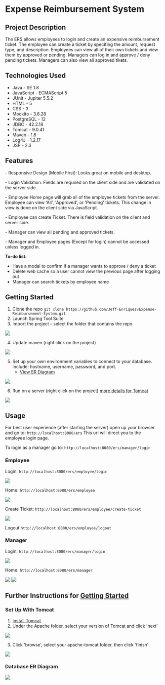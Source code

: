 # Expense Reimbursement System

## Project Description

The ERS allows employees to login and create an expensive reimbursement ticket. The employee can create a ticket by specifing the amount, request type, and description. Employees can view all of their own tickets and view them by approved or pending. Managers can log in and approve / deny pending tickets. Managers can also view all approved tikets.

## Technologies Used

* Java - SE 1.8
* JavaScript - ECMAScript 5
* JUnit - Jupiter 5.5.2
* HTML - 5
* CSS - 3
* Mockito - 3.6.28
* PostgreSQL - 12
* JDBC - 42.2.18
* Tomcat - 9.0.41
* Maven - 1.8
* Log4J - 1.2.17
* JSP - 2.3

## Features

\- Responsive Design (Mobile First): Looks great on mobile and desktop.

\- Login Validation: Fields are required on the client side and are validated on the server side.

\- Employee Home page will grab all of the employee tickets from the server. Employee can view 'All', 'Approved', or 'Pending' tickets. This change in view is done on the client side via JavaScript.

\- Employee can create Ticket. There is field validation on the client and server side.

\- Manager can view all pending and approved tickets.

\- Manager and Employee pages (Except for login) cannot be accessed unless logged in.

**To-do list:**
* Have a modal to confirm if a manager wants to approve / deny a ticket
* Delete web cache so a user cannot view the previous page after logging out
* Manager can search tickets by employee name

## Getting Started
   
   1) Clone the repo `git clone https://github.com/Jeff-Enriquez/Expense-Reimbursement-System.git`
   2) Launch Spring Tool Suite
   3) Import the project - select the folder that contains the repo
   
<img style='max-width: 650px' src='https://imgur.com/ev6VsYK.png' />

   4) Update maven (right click on the project) 
   
<img style='max-width: 650px' src='https://imgur.com/sxXwZBk.png' />

   5) Set up your own environment variables to connect to your database. Include: hostname, username, password, and port. 
      * [View ER Diagram](#Database-ER-Diagram)
   
<img style='max-width: 650px' src='https://imgur.com/3pIargg.png' />

   6) Run on a server (right click on the project) [more details for Tomcat](#Set-Up-With-Tomcat)
   
<img style='max-width: 650px' src='https://imgur.com/alF9vIa.png' />

## Usage

For best user experience (after starting the server) open up your browser and go to: `http://localhost:8080/ers` This url will direct you to the employee login page.

To login as a manager go to: `http://localhost:8080/ers/manager/login`

### **Employee**
Login: `http://localhost:8080/ers/employee/login`

<img style='max-width: 650px' src='https://imgur.com/RgfJi6X.png' />

Home: `http://localhost:8080/ers/employee`

<img style='max-width: 650px' src='https://imgur.com/VeEa6MP.png' />

Create Ticket: `http://localhost:8080/ers/employee/create-ticket`

<img style='max-width: 650px' src='https://imgur.com/6LolyW0.png' />

Logout `http://localhost:8080/ers/employee/logout`

### **Manager**
Login: `http://localhost:8080/ers/manager/login`

<img style='max-width: 650px' src='https://imgur.com/3FY53Yz.png' />

Home: `http://localhost:8080/ers/manager`

<img style='max-width: 650px' src='https://imgur.com/8ANjLq5.png' />

<img style='max-width: 650px' src='https://imgur.com/HNwT8RF.png' />



## Further Instructions for [Getting Started](#Getting-Started)

### Set Up With Tomcat
1) [Install Tomcat](http://tomcat.apache.org/)
2) Under the Apache folder, select your version of Tomcat and click 'next'

<img style='max-width: 650px' src='https://imgur.com/0tNNfs9.png' />

3) Click 'browse', select your apache-tomcat folder, then click 'finish'
   
<img style='max-width: 650px' src='https://imgur.com/zxkiH2c.png' />

### Database ER Diagram
<img style='max-width: 650px' src='https://imgur.com/axsd2c7.png' />